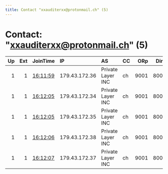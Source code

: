 ```yaml
---
title: Contact "xxauditerxx@protonmail.ch" (5)
---
```


# Contact: "xxauditerxx@protonmail.ch" (5)

|   Up |   Ext | JoinTime                                                                                            | IP            | AS                | CC   |   ORp |   Dirp | OS    | Version   | Nickname   |   eFamMembers |
|-----:|------:|:----------------------------------------------------------------------------------------------------|:--------------|:------------------|:-----|------:|-------:|:------|:----------|:-----------|--------------:|
|    1 |     1 | [16:11:59](https://metrics.torproject.org/rs.html#details/88A8ACAC1B9C9AD26CCC89FC0E7855D420551E1F) | 179.43.172.36 | Private Layer INC | ch   |  9001 |   8000 | Linux | 0.4.5.9   | xx13       |             5 |
|    1 |     1 | [16:12:05](https://metrics.torproject.org/rs.html#details/69BFB3797FF7DD6D31A42B6BFCF8A16991BBCC23) | 179.43.172.34 | Private Layer INC | ch   |  9001 |   8000 | Linux | 0.4.5.9   | xx11       |             5 |
|    1 |     1 | [16:12:05](https://metrics.torproject.org/rs.html#details/D71B1F89A3A323062CBB96091EDBFD42D954C9CF) | 179.43.172.35 | Private Layer INC | ch   |  9001 |   8000 | Linux | 0.4.5.9   | xx12       |             5 |
|    1 |     1 | [16:12:06](https://metrics.torproject.org/rs.html#details/9BE70903C40973E6C73450750A522EC66CB9467A) | 179.43.172.38 | Private Layer INC | ch   |  9001 |   8000 | Linux | 0.4.5.9   | xx15       |             5 |
|    1 |     1 | [16:12:07](https://metrics.torproject.org/rs.html#details/F0033A71377DFDD72C43E415E18B5531B0FDDE69) | 179.43.172.37 | Private Layer INC | ch   |  9001 |   8000 | Linux | 0.4.5.9   | xx14       |             5 |
